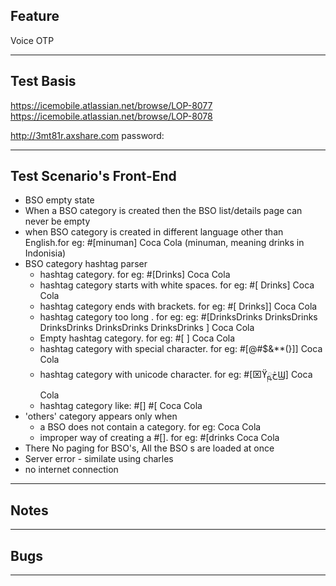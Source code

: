 ## Feature
Voice OTP
***

## Test Basis
<https://icemobile.atlassian.net/browse/LOP-8077>
<https://icemobile.atlassian.net/browse/LOP-8078>
 
<http://3mt81r.axshare.com>
password: 



***
## Test Scenario's Front-End


- BSO empty state
- When a BSO category is created then the BSO list/details page can never be empty
- when BSO category is created in different language other than English.for eg: #[minuman] Coca Cola   (minuman, meaning drinks in Indonisia)
- BSO category hashtag parser
    - hashtag category. for eg: #[Drinks] Coca Cola
    - hashtag category starts with white spaces. for eg: #[  Drinks] Coca Cola 
    - hashtag category ends with brackets. for eg: #[  Drinks]] Coca Cola 
    - hashtag category too long . for eg:  eg: #[DrinksDrinks DrinksDrinks DrinksDrinks DrinksDrinks DrinksDrinks ] Coca Cola
    - Empty hashtag category. for eg: #[ ] Coca Cola
    - hashtag category with special character. for eg: #[@#$&**(}]] Coca Cola
    - hashtag category with unicode character. for eg: #[⌧ϔڅྵϢ] Coca Cola
    - hashtag category like: #[] #[ Coca Cola 
- 'others' category appears only when 
    - a BSO does not contain a category. for eg: Coca Cola
    - improper way of creating a #[]. for eg: #[drinks Coca Cola
- There No paging for BSO's, All the BSO s are loaded at once 
- Server error - similate using charles
- no internet connection 
    

***
## Notes


***
## Bugs


***


